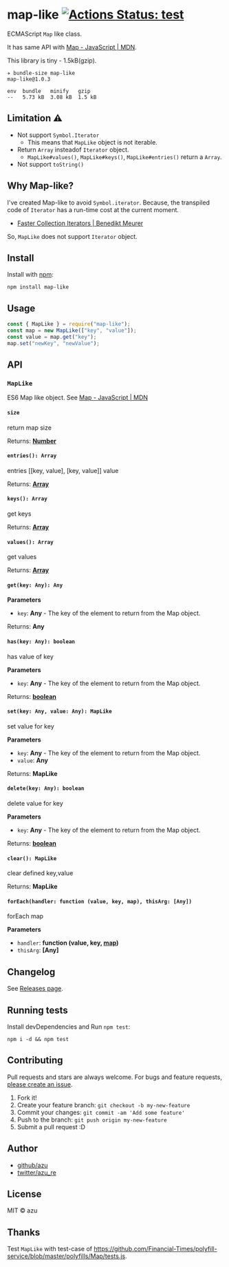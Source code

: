 # map-like [![Actions Status: test](https://github.com/azu/map-like.svg/workflows/test/badge.svg)](https://github.com/azu/map-like.svg/actions?query=workflow%3A"test")

ECMAScript `Map` like class.

It has same API with [Map - JavaScript | MDN](https://developer.mozilla.org/en-US/docs/Web/JavaScript/Reference/Global_Objects/Map "Map - JavaScript | MDN").

This library is tiny - 1.5kB(gzip).

    ✈ bundle-size map-like
    map-like@1.0.3

    env  bundle   minify   gzip
    --   5.73 kB  3.08 kB  1.5 kB

## Limitation :warning:

- Not support `Symbol.Iterator`
  - This means that `MapLike` object is not iterable. 
- Return `Array` insteadof `Iterator` object.
  - `MapLike#values()`, `MapLike#keys()`, `MapLike#entries()` return a `Array`.
- Not support `toString()`

## Why Map-**like**?

I've created Map-like to avoid `Symbol.iterator`.
Because, the transpiled code of `Iterator` has a run-time cost at the current moment.

- [Faster Collection Iterators | Benedikt Meurer](http://benediktmeurer.de/2017/07/14/faster-collection-iterators/ "Faster Collection Iterators | Benedikt Meurer")

So, `MapLike` does not support `Iterator` object.

## Install

Install with [npm](https://www.npmjs.com/):

    npm install map-like

## Usage

```js
const { MapLike } = require("map-like");
const map = new MapLike(["key", "value"]);
const value = map.get("key");
map.set("newKey", "newValue");
```

## API

### `MapLike`

ES6 Map like object.
See [Map - JavaScript | MDN](https://developer.mozilla.org/en-US/docs/Web/JavaScript/Reference/Global_Objects/Map "Map - JavaScript | MDN")

#### `size`

return map size

Returns: **[Number](https://developer.mozilla.org/en-US/docs/Web/JavaScript/Reference/Global_Objects/Number)**

#### `entries(): Array`

entries \[[key, value], [key, value]] value

Returns: **[Array](https://developer.mozilla.org/en-US/docs/Web/JavaScript/Reference/Global_Objects/Array)**

#### `keys(): Array`

get keys

Returns: **[Array](https://developer.mozilla.org/en-US/docs/Web/JavaScript/Reference/Global_Objects/Array)**

#### `values(): Array`

get values

Returns: **[Array](https://developer.mozilla.org/en-US/docs/Web/JavaScript/Reference/Global_Objects/Array)**

#### `get(key: Any): Any`

**Parameters**

- `key`: **Any** - The key of the element to return from the Map object.

Returns: **Any**

#### `has(key: Any): boolean`

has value of key

**Parameters**

- `key`: **Any** - The key of the element to return from the Map object.

Returns: **[boolean](https://developer.mozilla.org/en-US/docs/Web/JavaScript/Reference/Global_Objects/Boolean)**

#### `set(key: Any, value: Any): MapLike`

set value for key

**Parameters**

- `key`: **Any** - The key of the element to return from the Map object.
- `value`: **Any**

Returns: **MapLike**

#### `delete(key: Any): boolean`

delete value for key

**Parameters**

- `key`: **Any** - The key of the element to return from the Map object.

Returns: **[boolean](https://developer.mozilla.org/en-US/docs/Web/JavaScript/Reference/Global_Objects/Boolean)**

#### `clear(): MapLike`

clear defined key,value

Returns: **MapLike**

#### `forEach(handler: function (value, key, map), thisArg: [Any])`

forEach map

**Parameters**

- `handler`: **function (value, key, [map](https://developer.mozilla.org/en-US/docs/Web/JavaScript/Reference/Global_Objects/Map))**
- `thisArg`: **\[Any]**

## Changelog

See [Releases page](https://github.com/azu/map-like/releases).

## Running tests

Install devDependencies and Run `npm test`:

    npm i -d && npm test

## Contributing

Pull requests and stars are always welcome.
For bugs and feature requests, [please create an issue](https://github.com/azu/map-like/issues).

1. Fork it!
2. Create your feature branch: `git checkout -b my-new-feature`
3. Commit your changes: `git commit -am 'Add some feature'`
4. Push to the branch: `git push origin my-new-feature`
5. Submit a pull request :D

## Author

- [github/azu](https://github.com/azu)
- [twitter/azu_re](http://twitter.com/azu_re)

## License

MIT © azu

## Thanks

Test `MapLike` with test-case of <https://github.com/Financial-Times/polyfill-service/blob/master/polyfills/Map/tests.js>.

